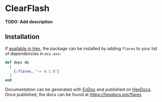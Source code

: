 # ClearFlash

**TODO: Add description**

## Installation

If [available in Hex](https://hex.pm/docs/publish), the package can be installed
by adding `flarex` to your list of dependencies in `mix.exs`:

```elixir
def deps do
  [
    {:flarex, "~> 0.1.0"}
  ]
end
```

Documentation can be generated with [ExDoc](https://github.com/elixir-lang/ex_doc)
and published on [HexDocs](https://hexdocs.pm). Once published, the docs can
be found at <https://hexdocs.pm/flarex>.


